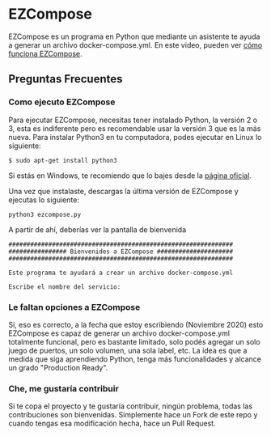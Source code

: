 # EZCompose
EZCompose es un programa en Python que mediante un asistente te ayuda a generar un archivo docker-compose.yml. En este video, pueden ver [cómo funciona EZCompose](https://youtu.be/nCqUx_3D7mQ?t=100).

## Preguntas Frecuentes

### Como ejecuto EZCompose

Para ejecutar EZCompose, necesitas tener instalado Python, la versión 2 o 3, esta es indiferente pero es recomendable usar la versión 3 que es la más nueva. Para instalar Python3 en tu computadora, podes ejecutar en Linux lo siguiente:
```
$ sudo apt-get install python3
```
Si estás en Windows, te recomiendo que lo bajes desde la [página oficial](https://www.python.org/downloads/).

Una vez que instalaste, descargas la última versión de EZCompose y ejecutas lo siguiente:
```
python3 ezcompose.py
```
A partir de ahí, deberías ver la pantalla de bienvenida

```
##############################################################
################ Bienvenides a EZCompose #####################
##############################################################

Este programa te ayudará a crear un archivo docker-compose.yml

Escribe el nombre del servicio:
```
### Le faltan opciones a EZCompose

Si, eso es correcto, a la fecha que estoy escribiendo (Noviembre 2020) esto EZCompose es capaz de generar un archivo docker-compose.yml totalmente funcional, pero es bastante limitado, solo podés agregar un solo juego de puertos, un solo volumen, una sola label, etc. La idea es que a medida que siga aprendiendo Python, tenga más funcionalidades y alcance un grado "Production Ready".

### Che, me gustaría contribuir

Si te copa el proyecto y te gustaría contribuir, ningún problema, todas las contribuciones son bienvenidas. Simplemente hace un Fork de este repo y cuando tengas esa modificación hecha, hace un Pull Request.
